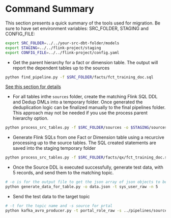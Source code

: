 # Command Summary


This section presents a quick summary of the tools used for migration. Be sure to have set environment variables: SRC_FOLDER, STAGING and CONFIG_FILE:

```sh
export SRC_FOLDER=../../your-src-dbt-folder/models
export STAGING=../../flink-project/staging
export CONFIG_FILE=../../flink-project/config.yaml
```

* Get the parent hierarchy for a fact or dimension table. The output will report the dependent tables up to the sources

```sh
python find_pipeline.py -f $SRC_FOLDER/facts/fct_training_doc.sql
```


[See this section for details](./migration.md#1---discover-the-current-pipeline)

* For all tables inthe `sources` folder, create the matching Flink SQL DDL and Dedup DMLs into a temporary folder. Once generated the deduplication logic can be finalized manually to the final pipelines folder. This approach may not be needed if you use the process parent hierarchy option.

```sh
python process_src_tables.py -f $SRC_FOLDER/sources -o $STAGING/sources
```

* Generate Flink SQLs from one Fact or Dimension table using a recurcive processing up to the source tables. The SQL created statements are saved into the staging temporary folder

```sh
python process_src_tables.py -f $SRC_FOLDER/facts/qx/fct_training_doc.sql -o $STAGING/qx -pd
```


* Once the Source DDL is executed successfully, generate test data, with 5 records, and send them to the matching topic. 

```sh
# -o is for the output file to get the json array of json objects to be send to the topic, -t is for table name, and -n is for the number of records to create
python generate_data_for_table.py -o data.json -t sys_user_raw -n 5 
```

* Send the test data to the target topic

```sh
# -t for the topic name and -s source for prtal 
python kafka_avro_producer.py -t portal_role_raw -s ../pipelines/sources/portal_role
```
